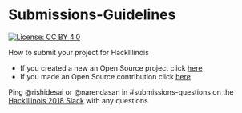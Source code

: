 # Submissions-Guidelines
[![License: CC BY 4.0](https://img.shields.io/badge/License-CC%20BY%204.0-lightgrey.svg)](http://creativecommons.org/licenses/by/4.0/)


How to submit your project for HackIllinois 

* If you created a new an Open Source project click [here](https://github.com/HackIllinois/Submissions-Guidelines/tree/master/create)
* If you made an Open Source contribution click [here](https://github.com/HackIllinois/Submissions-Guidelines/tree/master/contribute)

Ping @rishidesai or @narendasan in #submissions-questions on the [HackIllinois 2018 Slack](hackillinois-2018.slack.com) with any questions
